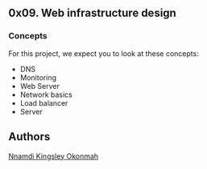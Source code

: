 ## 0x09. Web infrastructure design

### Concepts
For this project, we expect you to look at these concepts:

* DNS
* Monitoring
* Web Server
* Network basics
* Load balancer
* Server

## Authors
[Nnamdi Kingsley Okonmah](https://github.com/sley-kdot)
